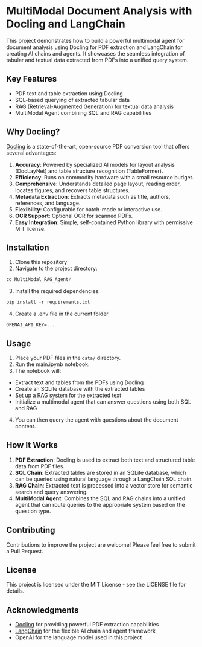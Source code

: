 # MultiModal Document Analysis with Docling and LangChain

This project demonstrates how to build a powerful multimodal agent for document analysis using Docling for PDF extraction and LangChain for creating AI chains and agents. It showcases the seamless integration of tabular and textual data extracted from PDFs into a unified query system.

## Key Features

- PDF text and table extraction using Docling
- SQL-based querying of extracted tabular data
- RAG (Retrieval-Augmented Generation) for textual data analysis
- MultiModal Agent combining SQL and RAG capabilities

## Why Docling?

[Docling](https://github.com/DS4SD/docling) is a state-of-the-art, open-source PDF conversion tool that offers several advantages:

1. **Accuracy**: Powered by specialized AI models for layout analysis (DocLayNet) and table structure recognition (TableFormer).
2. **Efficiency**: Runs on commodity hardware with a small resource budget.
3. **Comprehensive**: Understands detailed page layout, reading order, locates figures, and recovers table structures.
4. **Metadata Extraction**: Extracts metadata such as title, authors, references, and language.
5. **Flexibility**: Configurable for batch-mode or interactive use.
6. **OCR Support**: Optional OCR for scanned PDFs.
7. **Easy Integration**: Simple, self-contained Python library with permissive MIT license.

## Installation

1. Clone this repository
2. Navigate to the project directory:
```python
cd MultiModal_RAG_Agent/
```
3. Install the required dependencies:
```python
pip install -r requirements.txt
```
4. Create a .env file in the current folder
```
OPENAI_API_KEY=...
```

## Usage

1. Place your PDF files in the `data/` directory.
2. Run the main.ipynb notebook.
3. The notebook will:
- Extract text and tables from the PDFs using Docling
- Create an SQLite database with the extracted tables
- Set up a RAG system for the extracted text
- Initialize a multimodal agent that can answer questions using both SQL and RAG

4. You can then query the agent with questions about the document content.

## How It Works

1. **PDF Extraction**: Docling is used to extract both text and structured table data from PDF files.
2. **SQL Chain**: Extracted tables are stored in an SQLite database, which can be queried using natural language through a LangChain SQL chain.
3. **RAG Chain**: Extracted text is processed into a vector store for semantic search and query answering.
4. **MultiModal Agent**: Combines the SQL and RAG chains into a unified agent that can route queries to the appropriate system based on the question type.

## Contributing

Contributions to improve the project are welcome! Please feel free to submit a Pull Request.

## License

This project is licensed under the MIT License - see the LICENSE file for details.

## Acknowledgments

- [Docling](https://github.com/DS4SD/docling) for providing powerful PDF extraction capabilities
- [LangChain](https://github.com/langchain-ai/langchain) for the flexible AI chain and agent framework
- OpenAI for the language model used in this project
